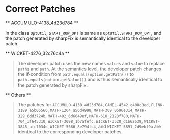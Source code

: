# Correct Patches

** ACCUMULO-4138_4d23d784 **

In the class `OptUtil`, `START_ROW_OPT` is same as `OptUtil.START_ROW_OPT`, and the patch generated by sharpFix is semantically identical to the developer patch.

** WICKET-4276_32c76c4a **
> The developer patch uses the new names `values` and `value` to replace `paths` and `path`. At the semantics level, the developer patch changes the if-condition from `path.equals(option.getPath())` to `path.equals(option.getValue())` and is thus semantically identical to the patch generated by sharpFix.

** Others **
> The patches for `ACCUMULO-4138_4d23d784`, `CAMEL-4542_c408c3ed`, `FLINK-3189_a5b05566`, `MATH-1204_a56d4998`, `MATH-309_0596e314`, `MATH-329_6dd3724b`, `MATH-482_6d6649ef`, `MATH-618_2123f780`, `MATH-704_3f645310`, `WICKET-3098_1b7afefc`, `WICKET-3520_d1b62639`, `WICKET-3845_afc7034d`, `WICKET-5686_8e794fc4`, and `WICKET-5891_2d9ebf9a` are identical to the corresponding developer patches.

